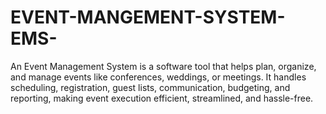 # EVENT-MANGEMENT-SYSTEM-EMS-
An Event Management System is a software tool that helps plan, organize, and manage events like conferences, weddings, or meetings. It handles scheduling, registration, guest lists, communication, budgeting, and reporting, making event execution efficient, streamlined, and hassle-free.
